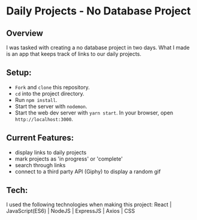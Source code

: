 # Daily Projects - No Database Project

## Overview
I was tasked with creating a no database project in two days. What I made is an app that keeps track of links to our daily projects. 

## Setup:

* `Fork` and `clone` this repository.
* `cd` into the project directory.
* Run `npm install`.
* Start the server with `nodemon`.
* Start the web dev server with `yarn start`. In your browser, open `http://localhost:3000`.

## Current Features:
- display links to daily projects
- mark projects as 'in progress' or 'complete'
- search through links
- connect to a third party API (Giphy) to display a random gif

## Tech:
I used the following technologies when making this project: React | JavaScript(ES6) | NodeJS | ExpressJS | Axios | CSS